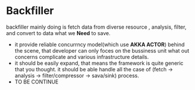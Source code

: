 # Backfiller
backfiller mainly doing is fetch data from diverse resource , analysis, filter, and convert to data what we **Need** to save. 
* it provide reliable concurrncy model(which use **AKKA ACTOR**) behind the scene, that developer can only foces on the bussiness unit what out concerns complicate and various infrastructure details.
* it should be easily expand, that means the framework is quite generic that you thought. it should be able handle all the case of (fetch -> analysis -> filter/compressor -> sava/sink) process. 
* TO BE CONTINUE


